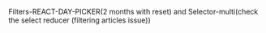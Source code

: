 Filters-REACT-DAY-PICKER(2 months with reset) and Selector-multi(check the select reducer (filtering articles issue))
